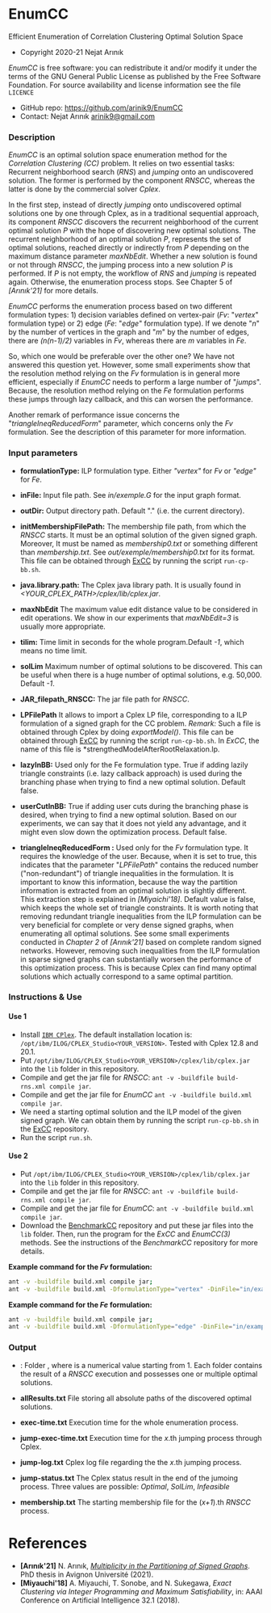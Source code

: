 # EnumCC
Efficient Enumeration of Correlation Clustering Optimal Solution Space

* Copyright 2020-21 Nejat Arınık

*EnumCC* is free software: you can redistribute it and/or modify it under the terms of the GNU General Public License as published by the Free Software Foundation. For source availability and license information see the file `LICENCE`

* GitHub repo: https://github.com/arinik9/EnumCC
* Contact: Nejat Arınık <arinik9@gmail.com>



### Description

*EnumCC* is an optimal solution space enumeration method for the *Correlation Clustering (CC)* problem. It relies on two essential tasks: Recurrent neighborhood search (*RNS*) and *jumping* onto an undiscovered solution. The former is performed by the component *RNSCC*, whereas the latter is done by the commercial solver *Cplex*.

In the first step, instead of directly *jumping* onto undiscovered optimal solutions one by one through Cplex, as in a traditional sequential approach, its component *RNSCC* discovers the recurrent neighborhood of the current optimal solution *P* with the hope of discovering new optimal solutions. The recurrent neighborhood of an optimal solution *P*, represents the set of optimal solutions, reached directly or indirectly from *P* depending on the maximum distance parameter *maxNbEdit*. Whether a new solution is found or not through *RNSCC*, the jumping process into a new solution *P* is performed. If *P* is not empty, the workflow of  *RNS* and *jumping* is repeated again. Otherwise, the enumeration process stops. See Chapter 5 of *[Arınık'21]* for more details.

*EnumCC* performs the enumeration process based on two different formulation types: 1) decision variables defined on vertex-pair (*Fv*: "*vertex*" formulation type) or 2) edge (*Fe*: "*edge*" formulation type). If we denote "*n*" by the number of vertices in the graph and "*m*" by the number of edges, there are *(n(n-1)/2)* variables in *Fv*, whereas there are *m* variables in *Fe*. 

So, which one would be preferable over the other one? We have not answered this question yet. However, some small experiments show that the resolution method relying on the *Fv* formulation is in general more efficient, especially if *EnumCC* needs to perform a large number of "*jumps*". Because, the  resolution method relying on the *Fe* formulation performs these jumps through lazy callback, and this can worsen the performance.

 Another remark of performance issue concerns the "*triangleIneqReducedForm*" parameter, which concerns only the *Fv* formulation. See the description of this parameter for more information.



### Input parameters

 * **formulationType:** ILP formulation type. Either *"vertex"* for *Fv* or *"edge"* for *Fe*.
* **inFile:** Input file path. See *in/exemple.G* for the input graph format. 
 * **outDir:** Output directory path. Default "." (i.e. the current directory).
 * **initMembershipFilePath:** The membership file path, from which the *RNSCC* starts. It must be an optimal solution of the given signed graph. Moreover, It must be named as *membership0.txt* or something different than *membership<x>.txt*. See *out/exemple/membership0.txt* for its format. This file can be obtained through  [ExCC](https://github.com/arinik9/ExCC) by running the script `run-cp-bb.sh`.
 * **java.library.path:** The Cplex java library path. It is usually found in *<YOUR_CPLEX_PATH>/cplex/lib/cplex.jar*.
 * **maxNbEdit** The maximum value edit distance value to be considered in edit operations. We show in our experiments that *maxNbEdit=3* is usually more appropriate. 
 * **tilim:** Time limit in seconds for the whole program.Default *-1*, which means no time limit.
 * **solLim**  Maximum number of optimal solutions to be discovered. This can be useful when there is a huge number of optimal solutions, e.g. 50,000. Default *-1*.
 * **JAR_filepath_RNSCC:** The jar file path for *RNSCC*.
 * **LPFilePath** It allows to import a Cplex LP file, corresponding to a ILP formulation of a signed graph for the CC problem. *Remark:* Such a file is obtained through Cplex by doing *exportModel()*. This file can be obtained through  [ExCC](https://github.com/arinik9/ExCC) by running the script `run-cp-bb.sh`. In *ExCC*, the name of this file is  *strengthedModelAfterRootRelaxation.lp.
 * **lazyInBB:** Used only for the Fe formulation type. True if adding lazily triangle constraints (i.e. lazy callback approach) is used during the branching phase when trying to find a new optimal solution. Default false.
 * **userCutInBB:** True if adding user cuts during the branching phase is desired, when trying to find a new optimal solution. Based on our experiments, we can say that it does not yield any advantage, and it might even slow down the optimization process. Default false.

* **triangleIneqReducedForm :** Used only for the *Fv* formulation type. It requires the knowledge of the user. Because, when it is set to true, this indicates that the parameter "*LPFilePath*" contains the reduced number ("non-redundant") of triangle inequalities in the formulation. It is important to know this information, because the way the partition information is extracted from an optimal solution is slightly different. This extraction step is explained in *[Miyaichi'18]*. Default value is false, which keeps the whole set of triangle constraints. It is worth noting that removing redundant triangle inequalities from the ILP formulation can be very beneficial for complete or very dense signed graphs, when enumerating all optimal solutions. See some small experiments conducted in *Chapter 2* of *[Arınık'21]* based on complete random signed networks. However, removing such inequalities from the ILP formulation in sparse signed graphs can substantially worsen the performance of this optimization process. This is because Cplex can find many optimal solutions which actually correspond to a same optimal partition.

### Instructions & Use

#### Use 1

* Install [`IBM CPlex`](https://www.ibm.com/docs/en/icos/20.1.0?topic=2010-installing-cplex-optimization-studio). The default installation location is: `/opt/ibm/ILOG/CPLEX_Studio<YOUR_VERSION>`. Tested with Cplex 12.8 and 20.1.
* Put `/opt/ibm/ILOG/CPLEX_Studio<YOUR_VERSION>/cplex/lib/cplex.jar` into the `lib` folder in this repository.
* Compile and get the jar file for *RNSCC*: `ant -v -buildfile build-rns.xml compile jar`.
* Compile and get the jar file for *EnumCC* `ant -v -buildfile build.xml compile jar`.
* We need a starting optimal solution and the ILP model of the given signed graph. We can obtain them by running the script `run-cp-bb.sh` in the [ExCC](https://github.com/arinik9/ExCC) repository.
* Run the script `run.sh`.


#### Use 2

* Put `/opt/ibm/ILOG/CPLEX_Studio<YOUR_VERSION>/cplex/lib/cplex.jar` into the `lib` folder in this repository.
* Compile and get the jar file for *RNSCC*: `ant -v -buildfile build-rns.xml compile jar`.
* Compile and get the jar file for *EnumCC*: `ant -v -buildfile build.xml compile jar`.
* Download the [BenchmarkCC](https://github.com/arinik9/BenchmarkCC) repository and put these jar files into the `lib` folder. Then, run the program for the *ExCC* and *EnumCC(3)* methods. See the instructions of the *BenchmarkCC* repository for more details.



**Example command for the *Fv* formulation:**

```bash
ant -v -buildfile build.xml compile jar;
ant -v -buildfile build.xml -DformulationType="vertex" -DinFile="in/example.G" -DoutDir="out/example-vertex" -DmaxNbEdit=3 -DinitMembershipFilePath="out/example-vertex/membership0.txt" -DLPFilePath="in/strengthedModel_vertex.lp" -DJAR_filepath_RNSCC="RNSCC.jar" -DnbThread=4 -Dtilim=-1 -DsolLim=5000 -DtriangleIneqReducedForm=false -DlazyCB=false -DuserCutCB=false run
```

**Example command for the *Fe* formulation:**

```bash
ant -v -buildfile build.xml compile jar;
ant -v -buildfile build.xml -DformulationType="edge" -DinFile="in/example.G" -DoutDir="out/example-edge" -DmaxNbEdit=3 -DinitMembershipFilePath="out/example-edge/membership0.txt" -DLPFilePath="in/strengthedModel_edge.lp" -DJAR_filepath_RNSCC="RNSCC.jar" -DnbThread=4 -Dtilim=-1 -DsolLim=5000 -DtriangleIneqReducedForm=false -DlazyCB=true -DuserCutCB=false run
```

### Output

* **<x>**: Folder *<x>*, where <x> is a numerical value starting from 1. Each folder contains the result of a *RNSCC* execution and possesses one or multiple optimal solutions.

* **allResults.txt** File storing all absolute paths of the discovered optimal solutions.

* **exec-time.txt** Execution time for the whole enumeration process.

* **jump-exec-time<x>.txt** Execution time for the *x*.th jumping process through Cplex.

* **jump-log<x>.txt** Cplex log file regarding the the *x*.th jumping process.

* **jump-status<x>.txt** The Cplex status result in the end of the jumoing process. Three values are possible: *Optimal*, *SolLim*, *Infeasible*

* **membership<x>.txt** The starting membership file for the (*x+1*).th *RNSCC* process.

  


# References
* **[Arınık'21]** N. Arınık, [*Multiplicity in the Partitioning of Signed Graphs*](https://www.theses.fr/2021AVIG0285). PhD thesis in Avignon Université (2021).
* **[Miyauchi'18]** A. Miyauchi, T. Sonobe, and N. Sukegawa,  *Exact Clustering via Integer Programming and Maximum Satisfiability*, in: AAAI Conference on Artificial Intelligence 32.1 (2018).

